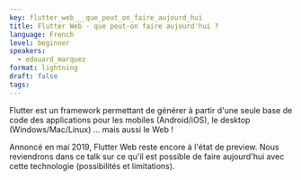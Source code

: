 ```yaml
---
key: flutter_web___que_peut_on_faire_aujourd_hui
title: Flutter Web - que peut-on faire aujourd'hui ?
language: French
level: beginner
speakers:
  - edouard_marquez
format: lightning
draft: false
tags:
---
```

Flutter est un framework permettant de générer à partir d'une seule base de code des applications pour les mobiles (Android/iOS), le desktop (Windows/Mac/Linux) ... mais aussi le Web !

Annoncé en mai 2019, Flutter Web reste encore à l'état de preview.
Nous reviendrons dans ce talk sur ce qu'il est possible de faire aujourd'hui avec cette technologie (possibilités et limitations).
